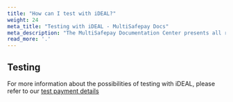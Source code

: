 ```yaml
---
title: "How can I test with iDEAL?"
weight: 24
meta_title: "Testing with iDEAL - MultiSafepay Docs"
meta_description: "The MultiSafepay Documentation Center presents all relevant information about our Plugins and API. You can also find support pages for payment methods, tools and general questions as well as the contact details of our Support and Integration Teams."
read_more: '.'
---
```

## Testing

For more information about the possibilities of testing with iDEAL, please refer to our [test payment details](/faq/getting-started/test-payment-details/#ideal)